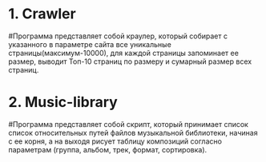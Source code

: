 # 1. Crawler
#Программа представляет собой краулер, который собирает с указанного в параметре сайта все уникальные страницы(максимум-10000), для каждой страницы запоминает ее размер, выводит Топ-10 страниц по размеру и сумарный размер всех страниц.
# 2. Music-library
#Программа представляет собой скрипт, который принимает список список относительных путей файлов музыкальной библиотеки, начиная с ее корня, а на выходя рисует таблицу композиций согласно параметрам (группа, альбом, трек, формат, сортировка). 
